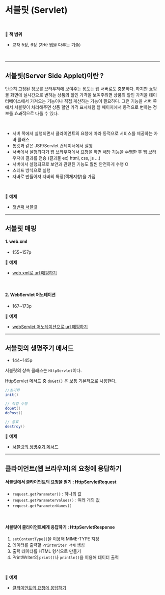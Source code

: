# 서블릿 (Servlet)

<br>

:milky_way: **책 범위**
- 교재 5장, 6장 (자바 웹을 다루는 기술)

<br>

---

## 서블릿(Server Side Applet)이란 ?

단순히 고정된 정보를 브라우저에 보여주는 용도는 웹 서버로도 충분하다. 하지만 쇼핑몰 화면에 실시간으로 변하는 상품의 할인 가격을 보여주려면 상품의 할인 가격을 데이터베이스에서 가져오는 기능이나 직접 계산하는 기능이 필요하다. 그런 기능을 서버 쪽에서 서블릿이 처리해주면 상품 할인 가격 표시처럼 웹 페이지에서 동적으로 변하는 정보를 효과적으로 다룰 수 있다.

<br>

- 서버 쪽에서 실행되면서 클라이언트의 요청에 따라 동적으로 서비스를 제공하는 자바 클래스
- 톰캣과 같은 JSP/Servlet 컨테이너에서 실행
- 서버에서 실행되다가 웹 브라우저에서 요청을 하면 해당 기능을 수행한 후 웹 브라우저에 결과를 전송 (결과물 ex) html, css, js …)
- 서버에서 실행되므로 보안과 관련된 기능도 훨씬 안전하게 수행 O
- 스레드 방식으로 실행
- 자바로 만들어져 자바의 특징(객체지향)을 가짐

<br>

:milky_way: **예제**
- [첫번째 서블릿](./test/FirstServlet.java)

---

## 서블릿 매핑

#### 1. web.xml
- 155~157p

:milky_way: **예제**
- [web.xml로 url 매핑하기](./test/ThirdServlet.java)

<br>

#### 2. WebServlet 어노테이션
- 167~173p

:milky_way: **예제**
- [webServlet 어노테이션으로 url 매핑하기](./test/SecondServlet.java)

---
## 서블릿의 생명주기 메서드
- 144~145p

서블릿의 상속 클래스는 `HttpServlet`이다. 


HttpServlet  메서드 중 `doGet()` 은 보통 기본적으로 사용한다.

```java
//초기화
init()

// 작업 수행
doGet()
doPost()

// 종료
destroy()
```

:milky_way: **예제**
- [서블릿의 생명주기 메서드](./test/LifeCycleServlet.java)

---
## 클라이언트(웹 브라우저)의 요청에 응답하기

#### 서블릿에서 클라이언트의 요청을 얻기 : HttpServletRequest 
- `request.getParameter()` : 하나의 값
- `request.getParameterValues()` : 여러 개의 값
- `request.getParameterNames()`

<br>

#### 서블릿이 클라이언트에게 응답하기 : HttpServletResponse
1. `setContentType()`을 이용해 MIME-TYPE 지정
2. 데이터를 출력할 `PrintWriter 객체` 생성
3. 출력 데이터를 HTML 형식으로 만들기
4. PrintWriter의 `print()`나 `println()`을 이용해 데이터 출력

<br>

:milky_way: **예제**
- [클라이언트의 요청에 응답하기](./test/register)